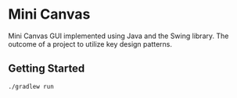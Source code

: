 # Mini Canvas

Mini Canvas GUI implemented using Java and the Swing library. The outcome of a project to utilize key design patterns.

## Getting Started

```bash
./gradlew run
```
